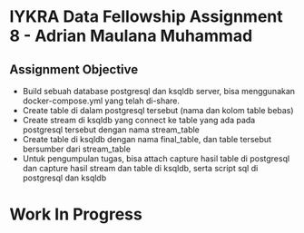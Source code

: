 # IYKRA Data Fellowship Assignment 8 - Adrian Maulana Muhammad
## Assignment Objective
- Build sebuah database postgresql dan ksqldb server, bisa menggunakan docker-compose.yml yang telah di-share.
- Create table di dalam postgresql tersebut (nama dan kolom table bebas)
- Create stream di ksqldb yang connect ke table yang ada pada postgresql tersebut dengan nama stream_table
- Create table di ksqldb dengan nama final_table, dan table tersebut bersumber dari stream_table
- Untuk pengumpulan tugas, bisa attach capture hasil table di postgresql dan capture hasil stream dan table di ksqldb, serta script sql di postgresql dan ksqldb
# Work In Progress